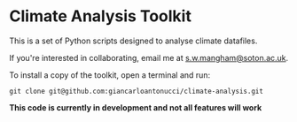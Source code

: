 # Climate Analysis Toolkit

This is a set of Python scripts designed to analyse climate datafiles.

If you're interested in collaborating, email me at s.w.mangham@soton.ac.uk.

To install a copy of the toolkit, open a terminal and run:
```
git clone git@github.com:giancarloantonucci/climate-analysis.git
```

**This code is currently in development and not all features will work**
